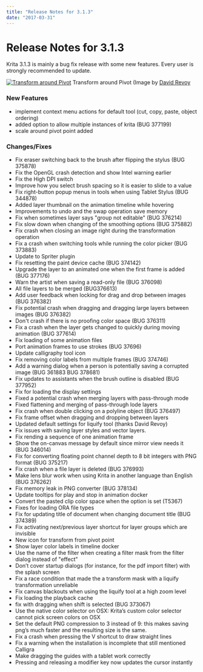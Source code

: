 ```yaml
---
title: "Release Notes for 3.1.3"
date: "2017-03-31"
---
```


# Release Notes for 3.1.3

Krita 3.1.3 is mainly a bug fix release with some new features. Every user is strongly recommended to update.

[![Transform around Pivot](/images/pages/pivot-1024x527.png)](/images/posts/2017/pivot.png) Transform around Pivot (Image by [David Revoy](https://peppercarrot.com)

### New Features

- implement context menu actions for default tool (cut, copy, paste, object ordering)
- added option to allow multiple instances of krita (BUG 377199)
- scale around pivot point added

### Changes/Fixes

- Fix eraser switching back to the brush after flipping the stylus (BUG 375878)
- Fix the OpenGL crash detection and show Intel warning earlier
- Fix the High DPI switch
- Improve how you select brush spacing so it is easier to slide to a value
- Fix right-button popup menus in tools when using Tablet Stylus (BUG 344878)
- Added layer thumbnail on the animation timeline while hovering
- Improvements to undo and the swap operation save memory
- Fix when sometimes layer says "group not editable" (BUG 376214)
- Fix slow down when changing of the smoothing options (BUG 375882)
- Fix crash when closing an image right during the transformation operation
- Fix a crash when switching tools while running the color picker (BUG 373883)
- Update to Spriter plugin
- Fix resetting the paint device cache (BUG 374142)
- Upgrade the layer to an animated one when the first frame is added (BUG 377176)
- Warn the artist when saving a read-only file (BUG 376098)
- All file layers to be merged (BUG376613)
- Add user feedback when locking for drag and drop between images (BUG 376382)
- Fix potential crash when dragging and dragging large layers between images (BUG 376382)
- Don't crash if there is no proofing color space (BUG 376311)
- Fix a crash when the layer gets changed to quickly during moving animation (BUG 377614)
- Fix loading of some animation files
- Port animation frames to use strokes (BUG 37696)
- Update calligraphy tool icon
- Fix removing color labels from multiple frames (BUG 374746)
- Add a warning dialog when a person is potentially saving a corrupted image (BUG 361883 BUG 378681)
- Fix updates to assistants when the brush outline is disabled (BUG 377952)
- Fix for loading the display settings
- Fixed a potential crash when merging layers with pass-through mode
- Fixed flattening and merging of pass-through lode layers
- Fix crash when double clicking on a polyline object (BUG 376497)
- Fix frame offset when dragging and dropping between layers
- Updated default settings for liquify tool (thanks David Revoy)
- Fix issues with saving layer styles and vector layers.
- Fix rending a sequence of one animation frame
- Show the on-canvas message by default since mirror view needs it (BUG 346014)
- Fix for converting floating point channel depth to 8 bit integers with PNG format (BUG 375217)
- Fix crash when a file layer is deleted (BUG 376993)
- Make lens blur work when using Krita in another language than English (BUG 376262)
- Fix memory leak in PNG converter (BUG 378134)
- Update tooltips for play and stop in animation docker
- Convert the pasted clip color space when the option is set (T5367)
- Fixes for loading ORA file types
- Fix for updating title of document when changing document title (BUG 374389)
- Fix activating next/previous layer shortcut for layer groups which are invisible
- New icon for transform from pivot point
- Show layer color labels in timeline docker
- Use the name of the filter when creating a filter mask from the filter dialog instead of "effect"
- Don’t cover startup dialogs (for instance, for the pdf import filter) with the splash screen
- Fix a race condition that made the a transform mask with a liquify transformation unreliable
- Fix canvas blackouts when using the liquify tool at a high zoom level
- Fix loading the playback cache
- fix with dragging when shift is selected (BUG 373067)
- Use the native color selector on OSX: Krita’s custom color selector cannot pick screen colors on OSX
- Set the default PNG compression to 3 instead of 9: this makes saving png’s much faster and the resulting size is the same.
- Fix a crash when pressing the V shortcut to draw straight lines
- Fix a warning when the installation is incomplete that still mentioned Calligra
- Make dragging the guides with a tablet work correctly
- Pressing and releasing a modifier key now updates the cursor instantly
